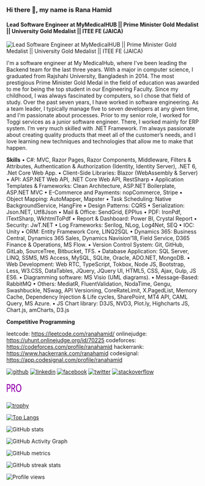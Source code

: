 ### Hi there 👋, my name is Rana Hamid
#### Lead Software Engineer at MyMedicalHUB || Prime Minister Gold Medalist || University Gold Medalist || ITEE FE (JAICA)
![Lead Software Engineer at MyMedicalHUB || Prime Minister Gold Medalist || University Gold Medalist || ITEE FE (JAICA)](https://media.licdn.com/dms/image/D5616AQE5V6JDEq3CHQ/profile-displaybackgroundimage-shrink_350_1400/0/1672743618811?e=1680739200&v=beta&t=1eZHK4k8C9W2mZQruNx9IDosoKQtN_WBRsHvNiaWyNg)

I'm a software engineer at My MedicalHub, where I've been leading the Backend team for the last three years.
With a major in computer science, I graduated from Rajshahi University, Bangladesh in 2014.
The most prestigious Prime Minister Gold Medal in the field of education was awarded to me for being the top student in our Engineering Faculty.
Since my childhood, I was always fascinated by computers, so I chose that field of study.
Over the past seven years, I have worked in software engineering. As a team leader, I typically manage five to seven developers at any given time, and I'm passionate about processes.
Prior to my senior role, I worked for Toggi services as a junior software engineer. There, I worked mainly for ERP system. I’m very much skilled with .NET Framework.
I’m always passionate about creating quality products that meet all of the customer’s needs, and I love learning new techniques and technologies that allow me to make that happen.

**Skills**
• C#: MVC, Razor Pages, Razor Components, Middleware, Filters & Attributes, Authentication & Authorization (Identity, Identity Server), .NET 6, .Net Core Web App.
• Client-Side Libraries: Blazor (WebAssembly & Server)
• API: ASP.NET Web API, .NET Core Web API, RestSharp
• Application Templates & Frameworks: Clean Architecture, ASP.NET Boilerplate, ASP.NET MVC
• E-Commerce and Payments: nopCommerce, Stripe
• Object Mapping: AutoMapper, Mapster
• Task Scheduling: Native BackgroundService, HangFire
• Design Patterns: CQRS
• Serialization: Json.NET, Utf8Json
• Mail & Office: SendGrid, EPPlus
• PDF: IronPdf, ITextSharp, WkhtmlToPdf
• Report & Dashboard: Power BI, Crystal Report
• Security: JwT.NET
• Log Frameworks: Serilog, NLog, Log4Net, SEQ
• IOC: Unity
• ORM: Entity Framework Core, LINQ2SQL
• Dynamics 365: Business Central, Dynamics 365 Sales, Dynamics Navision’18, Field Service, D365 Finance & Operations, MS Flow.
• Version Control System: Git, GitHub, GitLab, SourceTree, Bitbucket, TFS.
• Database Application: SQL Server, LINQ, SSMS, MS Access, MySQL, SQLite, Oracle, ADO.NET, MongoDB.
• Web Development: Web RTC, TypeScript, Tokbox, Node JS, Bootstrap, Less, W3.CSS, DataTables, JQuery, JQuery UI, HTML5, CSS, Ajax, Gulp, JS ES6.
• Diagramming software: MS Visio (UML diagrams).
• Message-Based: RabbitMQ
• Others: MediatR, FluentValidation, NodaTime, Gengu, Swashbuckle, NSwag, API Versioning, CoreRateLimit, X.PagedList, Memory Cache, Dependency Injection & Life cycles, SharePoint, MT4 API, CAML Query, MS Azure.
• JS Chart library: D3JS, NVD3, Plot.ly, Highcharts JS, Chart.js, amCharts, D3.js


**Competitive Programming**

leetcode: https://leetcode.com/ranahamid/
onlinejudge: https://uhunt.onlinejudge.org/id/70225
codeforces: https://codeforces.com/profile/ranahamid
hackerrank: https://www.hackerrank.com/ranahamid
codesignal: https://app.codesignal.com/profile/ranahamid
 
 




[<img src='https://cdn.jsdelivr.net/npm/simple-icons@3.0.1/icons/github.svg' alt='github' height='40'>](https://github.com/ranahamid)  [<img src='https://cdn.jsdelivr.net/npm/simple-icons@3.0.1/icons/linkedin.svg' alt='linkedin' height='40'>](https://www.linkedin.com/in/https://www.linkedin.com/in/ranahamid007//)  [<img src='https://cdn.jsdelivr.net/npm/simple-icons@3.0.1/icons/facebook.svg' alt='facebook' height='40'>](https://www.facebook.com/https://www.facebook.com/ranahamid007)  [<img src='https://cdn.jsdelivr.net/npm/simple-icons@3.0.1/icons/twitter.svg' alt='twitter' height='40'>](https://twitter.com/https://twitter.com/ranahamid)  [<img src='https://cdn.jsdelivr.net/npm/simple-icons@3.0.1/icons/stackoverflow.svg' alt='stackoverflow' height='40'>](https://stackoverflow.com/users/https://stackoverflow.com/users/5698711/rana-hamid)  

<a href='https://github.com/pricing'><img src='https://raw.githubusercontent.com/acervenky/animated-github-badges/master/assets/pro.gif' width='40' height='40'></a> 

[![trophy](https://github-profile-trophy.vercel.app/?username=ranahamid)](https://github.com/ryo-ma/github-profile-trophy)

[![Top Langs](https://github-readme-stats.vercel.app/api/top-langs/?username=ranahamid)](https://github.com/anuraghazra/github-readme-stats)

![GitHub stats](https://github-readme-stats.vercel.app/api?username=ranahamid&show_icons=true&count_private=true)  

![GitHub Activity Graph](https://activity-graph.herokuapp.com/graph?username=ranahamid)  

![GitHub metrics](https://metrics.lecoq.io/ranahamid)  

![GitHub streak stats](https://streak-stats.demolab.com/?user=ranahamid)  

![Profile views](https://gpvc.arturio.dev/ranahamid)  

